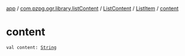 [app](../../../index.md) / [com.pzpg.ogr.library.listContent](../../index.md) / [ListContent](../index.md) / [ListItem](index.md) / [content](./content.md)

# content

`val content: `[`String`](https://kotlinlang.org/api/latest/jvm/stdlib/kotlin/-string/index.html)